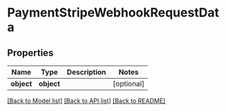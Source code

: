 # PaymentStripeWebhookRequestData

## Properties
Name | Type | Description | Notes
------------ | ------------- | ------------- | -------------
**object** | **object** |  | [optional] 

[[Back to Model list]](../README.md#documentation-for-models) [[Back to API list]](../README.md#documentation-for-api-endpoints) [[Back to README]](../README.md)


